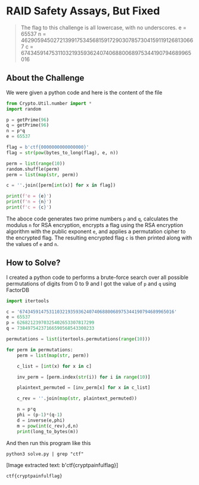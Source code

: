 # RAID Safety Assays, But Fixed
> The flag to this challenge is all lowercase, with no underscores.
> e = 65537
> n = 4629059450272139917534568159172903078573041591191268130667
> c = 6743459147531103219359362407406880068975344190794689965016

## About the Challenge
We were given a python code and here is the content of the file

```python
from Crypto.Util.number import *
import random

p = getPrime(96)
q = getPrime(96)
n = p*q
e = 65537

flag = b'ctf{0000000000000000}'
flag = str(pow(bytes_to_long(flag), e, n))

perm = list(range(10))
random.shuffle(perm)
perm = list(map(str, perm))

c = ''.join([perm[int(x)] for x in flag])

print(f'e = {e}')
print(f'n = {n}')
print(f'c = {c}')
```

The aboce code generates two prime numbers `p` and `q`, calculates the modulus `n` for RSA encryption, encrypts a flag using the RSA encryption algorithm with the public exponent `e`, and applies a permutation cipher to the encrypted flag. The resulting encrypted flag `c` is then printed along with the values of `e` and `n`.

## How to Solve?
I created a python code to performs a brute-force search over all possible permutations of digits from 0 to 9 and I got the value of `p` and `q` using FactorDB

```python
import itertools

c = '6743459147531103219359362407406880068975344190794689965016'
e = 65537
p = 62682123970325402653307817299
q = 73849754237166590568543300233

permutations = list(itertools.permutations(range(10)))

for perm in permutations:
    perm = list(map(str, perm))

    c_list = [int(x) for x in c]

    inv_perm = [perm.index(str(i)) for i in range(10)]

    plaintext_permuted = [inv_perm[x] for x in c_list]

    c_rev = ''.join(map(str, plaintext_permuted))

    n = p*q
    phi = (p-1)*(q-1)
    d = inverse(e,phi)
    m = pow(int(c_rev),d,n)
    print(long_to_bytes(m))
```

And then run this program like this

```shell
python3 solve.py | grep "ctf"
```


[Image extracted text: b'ctf{cryptpainfulflag}]


```
ctf{cryptpainfulflag}
```